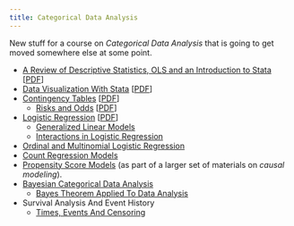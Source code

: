 ```yaml
---
title: Categorical Data Analysis
---
```


New stuff for a course on *Categorical Data Analysis* that is going to get moved somewhere else at some point.

* [A Review of Descriptive Statistics, OLS and an Introduction to Stata](https://agrogan1.github.io/newstuff/categorical/review-stats-intro-stata/review-stats-intro-stata-slidy.html) [[PDF](https://agrogan1.github.io/newstuff/categorical/review-stats-intro-stata/review-stats-intro-stata.pdf)]
* [Data Visualization With Stata](https://agrogan1.github.io/newstuff/data-visualization-with-Stata/data-visualization-with-Stata-slidy.html) [[PDF](https://agrogan1.github.io/newstuff/data-visualization-with-Stata/data-visualization-with-Stata.pdf)]
* [Contingency Tables](https://agrogan1.github.io/newstuff/categorical/contingency-tables/contingency-tables-slidy.html) [[PDF](https://agrogan1.github.io/newstuff/categorical/contingency-tables/contingency-tables.pdf)]
    + [Risks and Odds](https://agrogan1.github.io/newstuff/categorical/risks-and-odds/risks-and-odds.html) [[PDF](https://agrogan1.github.io/newstuff/categorical/risks-and-odds/risks-and-odds.pdf)]
* [Logistic Regression](https://agrogan1.github.io/newstuff/categorical/logistic-regression/logistic-regression-slidy.html) [[PDF](https://agrogan1.github.io/newstuff/categorical/logistic-regression/logistic-regression.pdf)]
    + [Generalized Linear Models](https://agrogan1.github.io/newstuff/categorical/glm/glm.html)
    + [Interactions in Logistic Regression](https://agrogan1.github.io/newstuff/categorical/logistic-interactions-2/logistic-interactions-2.html)
* [Ordinal and Multinomial Logistic Regression](https://agrogan1.github.io/newstuff/categorical/ordinal-multinomial-logistic-regression/ordinal-multinomial-logistic-regression-slidy.html)
* [Count Regression Models](https://agrogan1.github.io/newstuff/categorical/count-regression/count-regression-slidy.html)
* [Propensity Score Models](https://agrogan1.github.io/newstuff/causal-modeling/causal-modeling.html) (as part of a larger set of materials on *causal modeling*).
* [Bayesian Categorical Data Analysis](https://agrogan1.github.io/newstuff/categorical/Bayes/Bayes-slidy.html)
    + [Bayes Theorem Applied To Data Analysis](https://agrogan1.github.io/newstuff/Bayes-theorem/Bayes-theorem.html)
* Survival Analysis And Event History
    + [Times, Events And Censoring](https://agrogan1.github.io/newstuff/categorical/survival-analysis-and-event-history/times-events-and-censoring.html)






